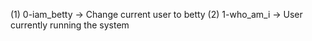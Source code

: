 (1) 0-iam_betty -> Change current user to betty
(2) 1-who_am_i -> User currently running the system
